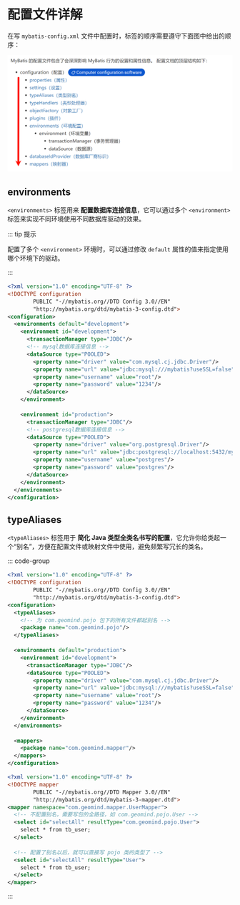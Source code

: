 # 配置文件详解

在写 `mybatis-config.xml` 文件中配置时，标签的顺序需要遵守下面图中给出的顺序：

![xml 约束](.\assets\xml约束.png)



## environments

`<environments>` 标签用来 **配置数据库连接信息**，它可以通过多个 `<environment>` 标签来实现不同环境使用不同数据库驱动的效果。

::: tip 提示

配置了多个 `<environment>` 环境时，可以通过修改 `default` 属性的值来指定使用哪个环境下的驱动。

:::

```xml [mybatis-config.xml] {6,7,18}
<?xml version="1.0" encoding="UTF-8" ?>
<!DOCTYPE configuration
        PUBLIC "-//mybatis.org//DTD Config 3.0//EN"
        "http://mybatis.org/dtd/mybatis-3-config.dtd">
<configuration>
  <environments default="development">
    <environment id="development">
      <transactionManager type="JDBC"/>
      <!-- mysql数据库连接信息 -->
      <dataSource type="POOLED">
        <property name="driver" value="com.mysql.cj.jdbc.Driver"/>
        <property name="url" value="jdbc:mysql:///mybatis?useSSL=false"/>
        <property name="username" value="root"/>
        <property name="password" value="1234"/>
      </dataSource>
    </environment>

    <environment id="production">
      <transactionManager type="JDBC"/>
      <!-- postgresql数据库连接信息 -->
      <dataSource type="POOLED">
        <property name="driver" value="org.postgresql.Driver"/>
        <property name="url" value="jdbc:postgresql://localhost:5432/mybatis"/>
        <property name="username" value="postgres"/>
        <property name="password" value="postgres"/>
      </dataSource>
    </environment>
  </environments>
</configuration>
```



## typeAliases

`<typeAliases>` 标签用于 **简化 Java 类型全类名书写的配置**，它允许你给类起一个“别名”，方便在配置文件或映射文件中使用，避免频繁写冗长的类名。

::: code-group

```xml [mybatis-config.xml] {6-9}
<?xml version="1.0" encoding="UTF-8" ?>
<!DOCTYPE configuration
        PUBLIC "-//mybatis.org//DTD Config 3.0//EN"
        "http://mybatis.org/dtd/mybatis-3-config.dtd">
<configuration>
  <typeAliases>
    <!-- 为 com.geomind.pojo 包下的所有文件都起别名 -->
    <package name="com.geomind.pojo"/>
  </typeAliases>

  <environments default="production">
    <environment id="development">
      <transactionManager type="JDBC"/>
      <dataSource type="POOLED">
        <property name="driver" value="com.mysql.cj.jdbc.Driver"/>
        <property name="url" value="jdbc:mysql:///mybatis?useSSL=false"/>
        <property name="username" value="root"/>
        <property name="password" value="1234"/>
      </dataSource>
    </environment>
  </environments>

  <mappers>
    <package name="com.geomind.mapper"/>
  </mappers>
</configuration>
```

```xml [userMapper.xml] {7,12}
<?xml version="1.0" encoding="UTF-8" ?>
<!DOCTYPE mapper
        PUBLIC "-//mybatis.org//DTD Mapper 3.0//EN"
        "http://mybatis.org/dtd/mybatis-3-mapper.dtd">
<mapper namespace="com.geomind.mapper.UserMapper">
  <!-- 不配置别名，需要写包的全路径，如 com.geomind.pojo.User -->
  <select id="selectAll" resultType="com.geomind.pojo.User">
    select * from tb_user;
  </select>

  <!-- 配置了别名以后，就可以直接写 pojo 类的类型了 -->
  <select id="selectAll" resultType="User">
    select * from tb_user;
  </select>
</mapper>
```

:::













